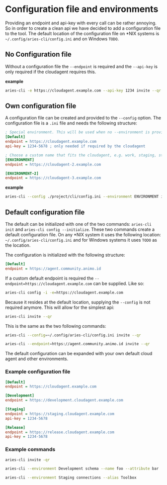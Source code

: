 # Configuration file and environments

Providing an endpoint and api-key with every call can be rather annoying. So in order to create a clean api we have decided to add a configuration file to the tool. The default location of the configuration file on \*NIX systems is `~/.config/aries-cli/config.ini` and on Windows `TODO`.

## No Configuration file

Without a configuration file the `--endpoint` is required and the `--api-key` is only required if the cloudagent requires this.

**example**

```sh
aries-cli -e https://cloudagent.example.com --api-key 1234 invite --qr
```

## Own configuration file

A configuration file can be created and provided to the `--config` option. The configuration file is a `.ini` file and needs the following structure:

```ini
; Special environment. This will be used when no --environment is provided
[Default]
endpoint = https://cloudagent.example.com
api-key = 1234-5678 ; only needed if required by the cloudagent

; Choose a custom name that fits the cloudagent, e.g. work, staging, stable, etc.
[ENVIRONMENT]
endpoint = https://cloudagent-2.example.com

[ENVIRONMENT-2]
endpoint = https://cloudagent-3.example.com
```

**example**

```sh
aries-cli --config ./project/cli/config.ini --environment ENVIRONMENT invite
```

## Default configuration file

The default can be initialized with one of the two commands: `aries-cli init` and `aries-cli config --initialize`. These two commands create a default configuration file. On any \*NIX system it uses the following location: `~/.config/aries-cli/config.ini` and for Windows systems it uses `TODO` as the location.

The configuration is initialized with the following structure:

```ini
[Default]
endpoint = https://agent.community.animo.id
```

If a custom default endpoint is required the `--endpoint=https://cloudagent.example.com` can be supplied. Like so:

```sh
aries-cli config -i -e=https://cloudagent.example.com
```

Because it resides at the default location, supplying the `--config` is not required anymore. This will allow for the simplest api:

```sh
aries-cli invite --qr
```

This is the same as the two following commands:

```sh
aries-cli --config=~/.config/aries-cli/config.ini invite --qr

aries-cli --endpoint=https://agent.community.animo.id invite --qr
```

The default configuration can be expanded with your own default cloud agent and other environments.

### Example configuration file

```ini
[Default]
endpoint = https://cloudagent.example.com

[Development]
endpoint = https://development.cloudagent.example.com

[Staging]
endpoint = https://staging.cloudagent.example.com
api-key = 1234-5678

[Release]
endpoint = https://release.cloudagent.example.com
api-key = 1234-5678
```

### Example commands

```sh
aries-cli invite -qr

aries-cli --environment Development schema --name foo --attribute bar

aries-cli --environment Staging connections --alias Toolbox
```
